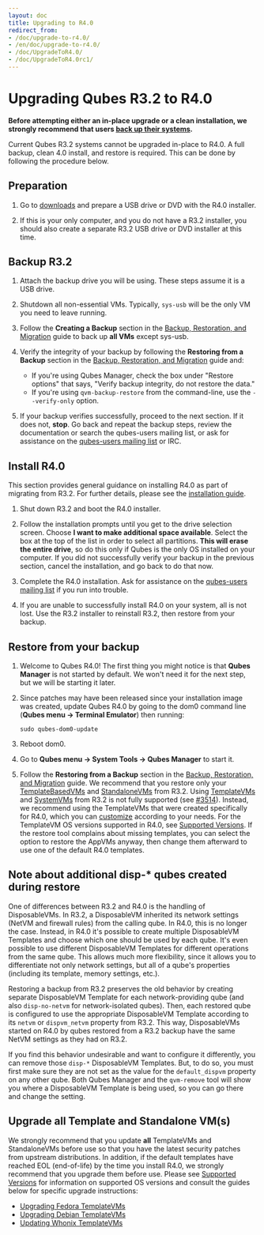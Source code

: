 ```yaml
---
layout: doc
title: Upgrading to R4.0
redirect_from:
- /doc/upgrade-to-r4.0/
- /en/doc/upgrade-to-r4.0/
- /doc/UpgradeToR4.0/
- /doc/UpgradeToR4.0rc1/
---
```


Upgrading Qubes R3.2 to R4.0
============================

**Before attempting either an in-place upgrade or a clean installation, we strongly recommend that users [back up their systems](/doc/backup-restore/).**

Current Qubes R3.2 systems cannot be upgraded in-place to R4.0.
A full backup, clean 4.0 install, and restore is required.
This can be done by following the procedure below.


Preparation
-----------

1. Go to [downloads](/downloads/) and prepare a USB drive or DVD with the R4.0 installer.

2. If this is your only computer, and you do not have a R3.2 installer, you should also create a separate R3.2 USB drive or DVD installer at this time.


Backup R3.2
-----------

1. Attach the backup drive you will be using.
   These steps assume it is a USB drive.

2. Shutdown all non-essential VMs.
   Typically, `sys-usb` will be the only VM you need to leave running.

3. Follow the **Creating a Backup** section in the [Backup, Restoration, and Migration](/doc/backup-restore/) guide to back up **all VMs** except sys-usb. 

6. Verify the integrity of your backup by following the **Restoring from a Backup** section in the [Backup, Restoration, and Migration](/doc/backup-restore/) guide and:

   * If you're using Qubes Manager, check the box under "Restore options" that says, "Verify backup integrity, do not restore the data."
   * If you're using `qvm-backup-restore` from the command-line, use the `--verify-only` option.

7. If your backup verifies successfully, proceed to the next section.
   If it does not, **stop**.
   Go back and repeat the backup steps, review the documentation or search the qubes-users mailing list, or ask for assistance on the [qubes-users mailing list](/support/#qubes-users) or IRC.


Install R4.0
------------

This section provides general guidance on installing R4.0 as part of migrating from R3.2.
For further details, please see the [installation guide](/doc/installation-guide/).

1. Shut down R3.2 and boot the R4.0 installer.

2. Follow the installation prompts until you get to the drive selection screen.
   Choose **I want to make additional space available**.
   Select the box at the top of the list in order to select all partitions.
   **This will erase the entire drive**, so do this only if Qubes is the only OS installed on your computer.
   If you did not successfully verify your backup in the previous section, cancel the installation, and go back to do that now. 

3. Complete the R4.0 installation.
   Ask for assistance on the [qubes-users mailing list](/support/#qubes-users) if you run into trouble.

4. If you are unable to successfully install R4.0 on your system, all is not lost.
   Use the R3.2 installer to reinstall R3.2, then restore from your backup.


Restore from your backup
------------------------

1. Welcome to Qubes R4.0!
   The first thing you might notice is that **Qubes Manager** is not started by default.
   We won't need it for the next step, but we will be starting it later.

2. Since patches may have been released since your installation image was created, update Qubes R4.0 by going to the dom0 command line (**Qubes menu -> Terminal Emulator**) then running:

       sudo qubes-dom0-update

3. Reboot dom0.

4. Go to **Qubes menu -> System Tools -> Qubes Manager** to start it.

5. Follow the **Restoring from a Backup** section in the [Backup, Restoration, and Migration](/doc/backup-restore/) guide.
   We recommend that you restore only your [TemplateBasedVMs](/doc/glossary/#templatebasedvm) and [StandaloneVMs](/doc/glossary/#standalonevm) from R3.2.
   Using [TemplateVMs](/doc/templates/) and [SystemVMs](/doc/glossary/#systemvm) from R3.2 is not fully supported (see [#3514](https://github.com/QubesOS/qubes-issues/issues/3514)).
   Instead, we recommend using the TemplateVMs that were created specifically for R4.0, which you can [customize](/doc/software-update-vm/) according to your needs.
   For the TemplateVM OS versions supported in R4.0, see [Supported Versions](/doc/supported-versions/#templatevms).
   If the restore tool complains about missing templates, you can select the option to restore the AppVMs anyway, then change them afterward to use one of the default R4.0 templates.

Note about additional disp-* qubes created during restore
---------------------------------------------------------

One of differences between R3.2 and R4.0 is the handling of DisposableVMs.
In R3.2, a DisposableVM inherited its network settings (NetVM and firewall rules) from the calling qube.
In R4.0, this is no longer the case.
Instead, in R4.0 it's possible to create multiple DisposableVM Templates and choose which one should be used by each qube.
It's even possible to use different DisposableVM Templates for different operations from the same qube.
This allows much more flexibility, since it allows you to differentiate not only network settings, but all of a qube's properties (including its template, memory settings, etc.).

Restoring a backup from R3.2 preserves the old behavior by creating separate DisposableVM Template for each network-providing qube (and also `disp-no-netvm` for network-isolated qubes).
Then, each restored qube is configured to use the appropriate DisposableVM Template according to its `netvm` or `dispvm_netvm` property from R3.2.
This way, DisposableVMs started on R4.0 by qubes restored from a R3.2 backup have the same NetVM settings as they had on R3.2.

If you find this behavior undesirable and want to configure it differently, you can remove those `disp-*` DisposableVM Templates.
But, to do so, you must first make sure they are not set as the value for the `default_dispvm` property on any other qube.
Both Qubes Manager and the `qvm-remove` tool will show you where a DisposableVM Template is being used, so you can go there and change the setting.

Upgrade all Template and Standalone VM(s)
-----------------------------------------

We strongly recommend that you update **all** TemplateVMs and StandaloneVMs before use so that you have the latest security patches from upstream distributions.
In addition, if the default templates have reached EOL (end-of-life) by the time you install R4.0, we strongly recommend that you upgrade them before use.
Please see [Supported Versions](/doc/supported-versions/) for information on supported OS versions and consult the guides below for specific upgrade instructions:

 * [Upgrading Fedora TemplateVMs](/doc/templates/fedora/#upgrading)
 * [Upgrading Debian TemplateVMs](/doc/templates/debian/#upgrading)
 * [Updating Whonix TemplateVMs](https://www.whonix.org/wiki/Qubes/Update)

